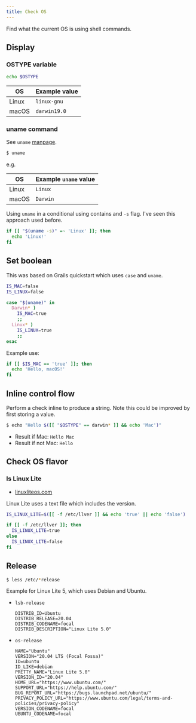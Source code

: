 ```yaml
---
title: Check OS
---
```


Find what the current OS is using shell commands.


## Display

### OSTYPE variable

```sh
echo $OSTYPE
```

| OS    | Example value |
| ----- | ------------- |
| Linux | `linux-gnu`   |
| macOS | `darwin19.0`  |

### uname command

See `uname` [manpage](https://ss64.com/osx/uname.html).

```sh
$ uname
```

e.g.

| OS    | Example `uname` value |
| ----- | ------------- |
| Linux | `Linux`       |
| macOS | `Darwin`      |


Using `uname` in a conditional using contains and `-s` flag. I've seen this approach used before.

```sh
if [[ "$(uname -s)" =~ 'Linux' ]]; then
  echo 'Linux!'
fi
```


## Set boolean

This was based on Grails quickstart which uses `case` and `uname`.

```sh
IS_MAC=false
IS_LINUX=false

case "$(uname)" in
  Darwin* )
    IS_MAC=true
    ;;
  Linux* )
    IS_LINUX=true
    ;;
esac
```

Example use:

```sh
if [[ $IS_MAC == 'true' ]]; then
  echo 'Hello, macOS!'
fi
```


## Inline control flow

Perform a check inline to produce a string. Note this could be improved by first storing a value.

```sh
$ echo "Hello $([[ "$OSTYPE" == darwin* ]] && echo 'Mac')"
```

- Result if Mac: `Hello Mac`
- Result if not Mac: `Hello`


## Check OS flavor

### Is Linux Lite

- [linuxliteos.com](https://linuxliteos.com/)

Linux Lite uses a text file which includes the version.

```sh
IS_LINUX_LITE=$([[ -f /etc/llver ]] && echo 'true' || echo 'false')
```

```sh
if [[ -f /etc/llver ]]; then
  IS_LINUX_LITE=true
else
  IS_LINUX_LITE=false
fi
```

## Release

```sh
$ less /etc/*release
```

Example for Linux Lite 5, which uses Debian and Ubuntu.

- `lsb-release`
    ```
    DISTRIB_ID=Ubuntu
    DISTRIB_RELEASE=20.04
    DISTRIB_CODENAME=focal
    DISTRIB_DESCRIPTION="Linux Lite 5.0"
    ```
- `os-release`
    ```
    NAME="Ubuntu"
    VERSION="20.04 LTS (Focal Fossa)"
    ID=ubuntu
    ID_LIKE=debian
    PRETTY_NAME="Linux Lite 5.0"
    VERSION_ID="20.04"
    HOME_URL="https://www.ubuntu.com/"
    SUPPORT_URL="https://help.ubuntu.com/"
    BUG_REPORT_URL="https://bugs.launchpad.net/ubuntu/"
    PRIVACY_POLICY_URL="https://www.ubuntu.com/legal/terms-and-policies/privacy-policy"
    VERSION_CODENAME=focal
    UBUNTU_CODENAME=focal
    ```

